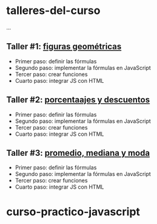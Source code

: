 # talleres-del-curso
... 

## Taller #1: [figuras geométricas](https://masterjhonny.github.io/talleres-del-curso/figuras/figuras.html)

- Primer paso: definir las fórmulas
- Segundo paso: implementar la fórmulas en JavaScript 
- Tercer paso: crear funciones
- Cuarto paso: integrar JS con HTML

## Taller #2: [porcentaajes y descuentos](https://masterjhonny.github.io/talleres-del-curso/descuentos/index.html)

- Primer paso: definir las fórmulas
- Segundo paso: implementar la fórmulas en JavaScript 
- Tercer paso: crear funciones
- Cuarto paso: integrar JS con HTML

## Taller #3: [promedio, mediana y moda](https://masterjhonny.github.io/talleres-del-curso/medidas/medidas.html)

- Primer paso: definir las fórmulas
- Segundo paso: implementar la fórmulas en JavaScript 
- Tercer paso: crear funciones
- Cuarto paso: integrar JS con HTML

# curso-practico-javascript